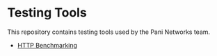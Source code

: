 # Testing Tools

This repository contains testing tools used by the Pani Networks team.

- [HTTP Benchmarking](benchmarking/README.md)
 
